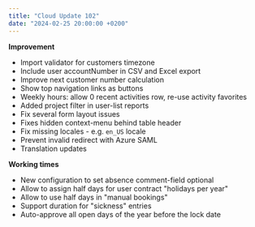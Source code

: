 ```yaml
---
title: "Cloud Update 102"
date: "2024-02-25 20:00:00 +0200"
---
```


**Improvement**

- Import validator for customers timezone
- Include user accountNumber in CSV and Excel export
- Improve next customer number calculation
- Show top navigation links as buttons
- Weekly hours: allow 0 recent activities row, re-use activity favorites
- Added project filter in user-list reports
- Fix several form layout issues
- Fixes hidden context-menu behind table header
- Fix missing locales - e.g. `en_US` locale
- Prevent invalid redirect with Azure SAML 
- Translation updates

**Working times**

- New configuration to set absence comment-field optional
- Allow to assign half days for user contract "holidays per year"
- Allow to use half days in "manual bookings"
- Support duration for "sickness" entries
- Auto-approve all open days of the year before the lock date
